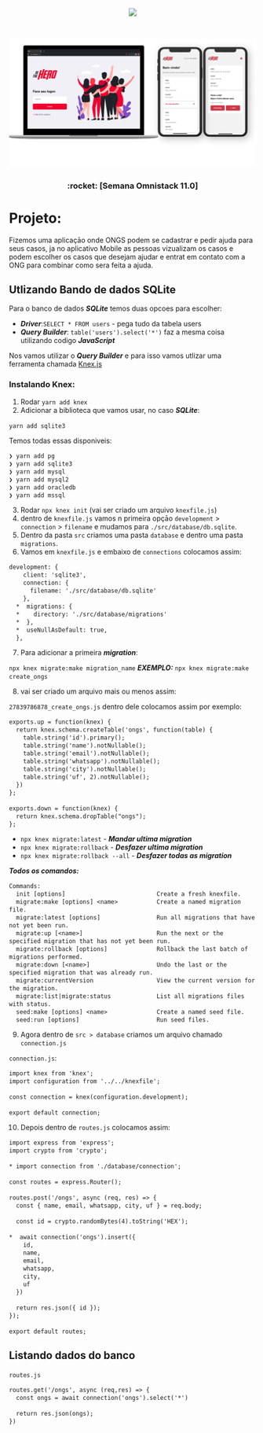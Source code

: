 <h1 align="center">
  <img src="https://rocketseat.com.br/static/images/week/logo.svg" width="400px" />
</h1>

<h1 align="center">
  <img src="./assets/bethehero.png" width="700px" />
</h1>

<h3 align="center">
  :rocket: [Semana Omnistack 11.0]
</h3>

# Projeto:

Fizemos uma aplicaçāo onde ONGS podem se cadastrar e pedir ajuda para seus casos, ja no aplicativo Mobile as pessoas vizualizam os casos e podem escolher os casos que desejam ajudar e entrat em contato com a ONG para combinar como sera feita a ajuda.

## Utlizando Bando de dados SQLite

Para o banco de dados ***SQLite*** temos duas opcoes para escolher:

- ***Driver***:`SELECT * FROM users` - pega tudo da tabela users
- ***Query Builder***: `table('users').select('*')` faz a mesma coisa utilizando codigo ***JavaScript***

Nos vamos utilizar o ***Query Builder*** e para isso vamos utlizar uma ferramenta chamada [Knex.js](http://knexjs.org/)

### Instalando Knex:

1. Rodar `yarn add knex`
2. Adicionar a biblioteca que vamos usar, no caso ***SQLite***:

`yarn add sqlite3`

Temos todas essas disponiveis:

```
❯ yarn add pg
❯ yarn add sqlite3
❯ yarn add mysql
❯ yarn add mysql2
❯ yarn add oracledb
❯ yarn add mssql
```

3. Rodar `npx knex init` (vai ser criado um arquivo `knexfile.js`)
4. dentro de `knexfile.js` vamos n primeira opçāo `development` > `connection` > `filename` e mudamos para `./src/database/db.sqlite`.
5. Dentro da pasta `src` criamos uma pasta `database` e dentro uma pasta `migrations`.
6. Vamos em `knexfile.js` e embaixo de `connections` colocamos assim:
```
development: {
    client: 'sqlite3',
    connection: {
      filename: './src/database/db.sqlite'
    },
  *  migrations: {
  *    directory: './src/database/migrations'
  *  },
  *  useNullAsDefault: true,
  },
```
7. Para adicionar a primeira ***migration***:

`npx knex migrate:make migration_name`
***EXEMPLO:*** `npx knex migrate:make create_ongs`

8. vai ser criado um arquivo mais ou menos assim:

`27839786878_create_ongs.js` dentro dele colocamos assim por exemplo:

```
exports.up = function(knex) {
  return knex.schema.createTable('ongs', function(table) {
    table.string('id').primary();
    table.string('name').notNullable();
    table.string('email').notNullable();
    table.string('whatsapp').notNullable();
    table.string('city').notNullable();
    table.string('uf', 2).notNullable();
  })
};

exports.down = function(knex) {
  return knex.schema.dropTable("ongs");
};
```

- `npx knex migrate:latest` - ***Mandar ultima migration***
- `npx knex migrate:rollback` - ***Desfazer ultima migration***
- `npx knex migrate:rollback --all` - ***Desfazer todas as migration***

***Todos os comandos:***
```
Commands:
  init [options]                          Create a fresh knexfile.
  migrate:make [options] <name>           Create a named migration file.
  migrate:latest [options]                Run all migrations that have not yet been run.
  migrate:up [<name>]                     Run the next or the specified migration that has not yet been run.
  migrate:rollback [options]              Rollback the last batch of migrations performed.
  migrate:down [<name>]                   Undo the last or the specified migration that was already run.
  migrate:currentVersion                  View the current version for the migration.
  migrate:list|migrate:status             List all migrations files with status.
  seed:make [options] <name>              Create a named seed file.
  seed:run [options]                      Run seed files.
```

9. Agora dentro de `src > database` criamos um arquivo chamado `connection.js`

`connection.js`:

```
import knex from 'knex';
import configuration from '../../knexfile';

const connection = knex(configuration.development);

export default connection;
```

10. Depois dentro de `routes.js` colocamos assim:

```
import express from 'express';
import crypto from 'crypto';

* import connection from './database/connection';

const routes = express.Router();

routes.post('/ongs', async (req, res) => {
  const { name, email, whatsapp, city, uf } = req.body;

  const id = crypto.randomBytes(4).toString('HEX');

*  await connection('ongs').insert({
    id,
    name,
    email,
    whatsapp,
    city,
    uf
  })

  return res.json({ id });
});

export default routes;
```

## Listando dados do banco

`routes.js`

```
routes.get('/ongs', async (req,res) => {
  const ongs = await connection('ongs').select('*')

  return res.json(ongs);
})
```